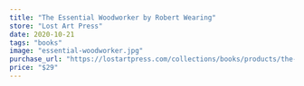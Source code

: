 ```yaml
---
title: "The Essential Woodworker by Robert Wearing"
store: "Lost Art Press"
date: 2020-10-21
tags: "books"
image: "essential-woodworker.jpg"
purchase_url: "https://lostartpress.com/collections/books/products/the-essential-woodworker"
price: "$29"
---
```

